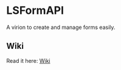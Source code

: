 # LSFormAPI
A virion to create and manage forms easily.

## Wiki

<a>Read it here: </a> <a href="https://github.com/LootSpace369/LSFormAPI/wiki">Wiki</a>
